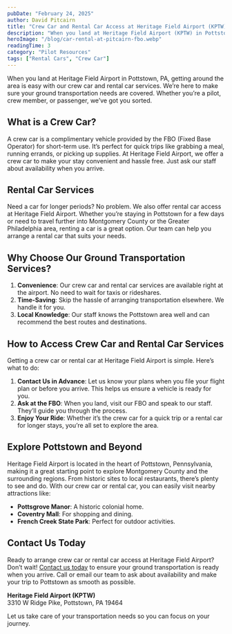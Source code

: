 ```yaml
---
pubDate: "February 24, 2025"
author: David Pitcairn
title: "Crew Car and Rental Car Access at Heritage Field Airport (KPTW)"
description: "When you land at Heritage Field Airport (KPTW) in Pottstown, PA, getting around the area is easy with our crew car and rental car services. Located at 3310 W Ridge Pike, Pottstown, PA 19464, we make sure your ground transportation needs are covered. Whether you're a pilot, crew member, or passenger, we’ve got you sorted."
heroImage: "/blog/car-rental-at-pitcairn-fbo.webp"
readingTime: 3
category: "Pilot Resources"
tags: ["Rental Cars", "Crew Car"]
---
```


When you land at Heritage Field Airport in Pottstown, PA, getting around the area is easy with our crew car and rental car services. We’re here to make sure your ground transportation needs are covered. Whether you’re a pilot, crew member, or passenger, we’ve got you sorted.

## What is a Crew Car?

A crew car is a complimentary vehicle provided by the FBO (Fixed Base Operator) for short-term use. It’s perfect for quick trips like grabbing a meal, running errands, or picking up supplies. At Heritage Field Airport, we offer a crew car to make your stay convenient and hassle free. Just ask our staff about availability when you arrive.

## Rental Car Services

Need a car for longer periods? No problem. We also offer rental car access at Heritage Field Airport. Whether you’re staying in Pottstown for a few days or need to travel further into Montgomery County or the Greater Philadelphia area, renting a car is a great option. Our team can help you arrange a rental car that suits your needs.

## Why Choose Our Ground Transportation Services?

1. **Convenience**: Our crew car and rental car services are available right at the airport. No need to wait for taxis or rideshares.
2. **Time-Saving**: Skip the hassle of arranging transportation elsewhere. We handle it for you.
3. **Local Knowledge**: Our staff knows the Pottstown area well and can recommend the best routes and destinations.

## How to Access Crew Car and Rental Car Services

Getting a crew car or rental car at Heritage Field Airport is simple. Here’s what to do:

1. **Contact Us in Advance**: Let us know your plans when you file your flight plan or before you arrive. This helps us ensure a vehicle is ready for you.
2. **Ask at the FBO**: When you land, visit our FBO and speak to our staff. They’ll guide you through the process.
3. **Enjoy Your Ride**: Whether it’s the crew car for a quick trip or a rental car for longer stays, you’re all set to explore the area.

## Explore Pottstown and Beyond

Heritage Field Airport is located in the heart of Pottstown, Pennsylvania, making it a great starting point to explore Montgomery County and the surrounding regions. From historic sites to local restaurants, there’s plenty to see and do. With our crew car or rental car, you can easily visit nearby attractions like:

- **Pottsgrove Manor**: A historic colonial home.
- **Coventry Mall**: For shopping and dining.
- **French Creek State Park**: Perfect for outdoor activities.

## Contact Us Today

Ready to arrange crew car or rental car access at Heritage Field Airport? Don’t wait! [Contact us today](/contact-us) to ensure your ground transportation is ready when you arrive. Call or email our team to ask about availability and make your trip to Pottstown as smooth as possible.

**Heritage Field Airport (KPTW)**  
3310 W Ridge Pike, Pottstown, PA 19464

Let us take care of your transportation needs so you can focus on your journey.

